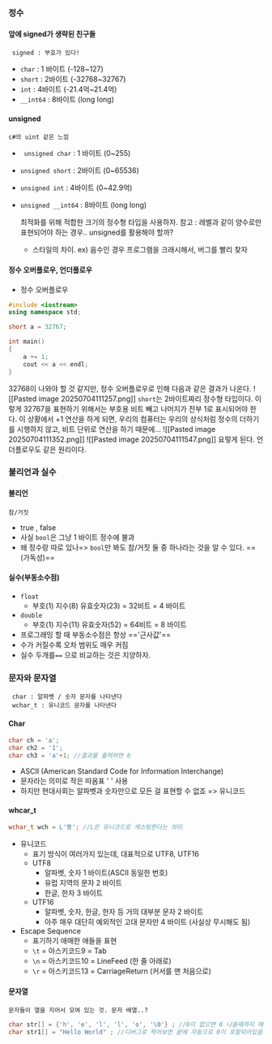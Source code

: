 ### 정수

#### 앞에 signed가 생략된 친구들
	 signed : 부호가 있다!
- `char` : 1 바이트 (-128~127)
- `short` : 2바이트 (-32768~32767)
-  `int` : 4바이트 (-21.4억~21.4억)
- `__int64` : 8바이트 (long long) 

#### unsigned
	c#의 uint 같은 느낌
- ` unsigned char` : 1 바이트 (0~255)
- `unsigned short` : 2바이트 (0~65536)
-  `unsigned int` : 4바이트 (0~42.9억)
- `unsigned __int64` : 8바이트 (long long)

	최적화를 위해 적합한 크기의 정수형 타입을 사용하자.
	 참고 : 레벨과 같이 양수로만 표현되어야 하는 경우.. unsigned를 활용해야 할까?
	 - 스타일의 차이. ex) 음수인 경우 프로그램을 크래시해서, 버그를 빨리 찾자

#### 정수 오버플로우, 언더플로우
- 정수 오버플로우
```cpp
#include <iostream>
using namespace std;

short a = 32767;

int main()
{
    a += 1;
    cout << a << endl;
}
```
32768이 나와야 할 것 같지만, 정수 오버플로우로 인해 다음과 같은 결과가 나온다. 
![[Pasted image 20250704111257.png]]
`short`는 2바이트짜리 정수형 타입이다. 이렇게 32767을 표현하기 위해서는 부호용 비트 빼고 나머지가 전부 1로 표시되어야 한다. 이 상황에서 +1 연산을 하게 되면, 우리의 컴퓨터는 우리의 상식처럼 정수의 더하기를 시행하지 않고, 비트 단위로 연산을 하기 때문에...
![[Pasted image 20250704111352.png]]
![[Pasted image 20250704111547.png]]
요렇게 된다. 언더플로우도 같은 원리이다.

### 불리언과 실수

#### 불리언
	참/거짓
- true , false
- 사실 `bool`은 그냥 1 바이트 정수에 불과
-  왜 정수랑 따로 있나=> `bool`만 봐도 참/거짓 둘 중 하나라는 것을 알 수 있다. ==(가독성)==

#### 실수(부동소수점)
- `float`
	- 부호(1) 지수(8) 유효숫자(23) = 32비트 = 4 바이트
- `double`
	- 부호(1) 지수(11) 유효숫자(52) = 64비트 = 8 바이트
- 프로그래밍 할 때 부동소수점은 항상 =='근사값'==
- 수가 커질수록 오차 범위도 매우 커짐
- 실수 두개를`==` 으로 비교하는 것은 지양하자.

### 문자와 문자열
	 char : 알파벳 / 숫자 문자를 나타낸다
	 wchar_t : 유니코드 문자를 나타낸다
#### Char
```cpp
char ch = 'a';
char ch2 = '1';
char ch3 = 'a'+1; //결과물 출력하면 b
```
- ASCII (American Standard Code for Information Interchange)
- 문자라는 의미로 작은 따옴표 ' ' 사용
- 하지만 현대사회는 알파벳과 숫자만으로 모든 걸 표현할 수 없죠 => 유니코드

#### whcar_t
```cpp
wchar_t wch = L'똥'; //L은 유니코드로 캐스팅한다는 의미
```
- 유니코드
	- 표기 방식이 여러가지 있는데, 대표적으로 UTF8, UTF16
	- UTF8
		- 알파벳, 숫자 1 바이트(ASCII 동일한 번호)
		- 유럽 지역의 문자 2 바이트
		- 한글, 한자 3 바이트
	- UTF16
		- 알파벳, 숫자, 한글, 한자 등 거의 대부분 문자 2 바이트
		- 아주 매우 대단히 예외적인 고대 문자만  4 바이트 (사실상 무시해도 됨)
- Escape Sequence
	- 표기하기 애매한 애들을 표현
	- `\t` = 아스키코드9 = Tab
	- `\n` = 아스키코드10 = LineFeed (한 줄 아래로)
	- `\r` = 아스키코드13 = CarriageReturn (커서를 맨 처음으로)

#### 문자열
	문자들이 열을 지어서 모여 있는 것. 문자 배열..?
```cpp
char str[] = {'h', 'e', 'l', 'l', 'o', '\0'} ; //0이 없으면 0 나올때까지 메모리를 뒤짐
char str1[] = "Hello World" ; //디버그로 찍어보면 끝에 자동으로 0이 포함되어있음
```